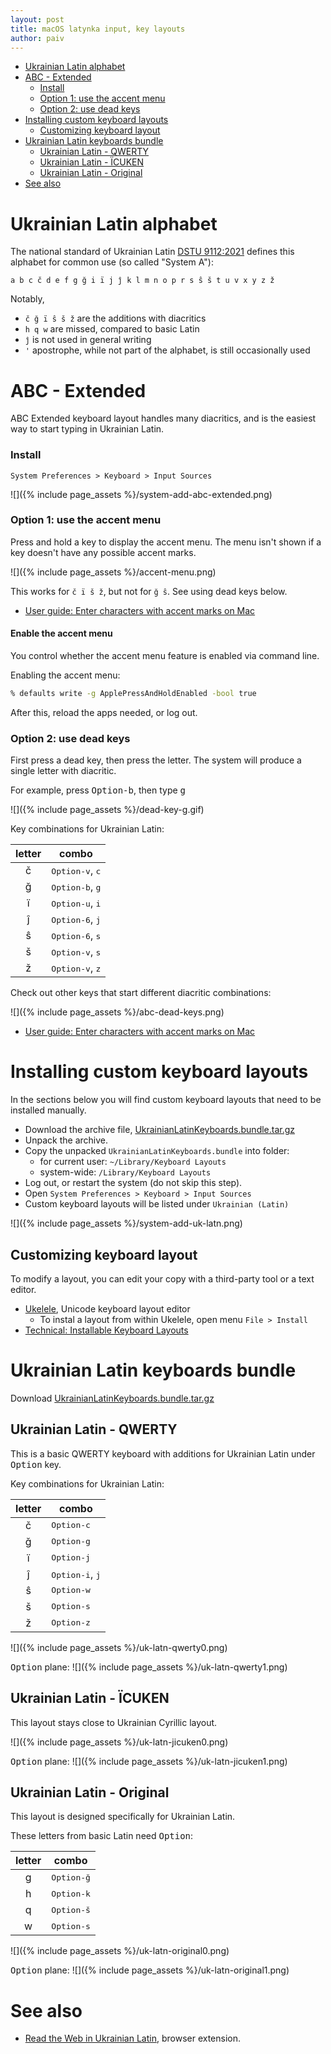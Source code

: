 ```yaml
---
layout: post
title: macOS latynka input, key layouts
author: paiv
---
```


* [Ukrainian Latin alphabet](#ukrainian-latin-alphabet)
* [ABC - Extended](#abc---extended)
    * [Install](#install)
    * [Option 1: use the accent menu](#option-1-use-the-accent-menu)
    * [Option 2: use dead keys](#option-2-use-dead-keys)
* [Installing custom keyboard layouts](#installing-custom-keyboard-layouts)
  * [Customizing keyboard layout](#customizing-keyboard-layout)
* [Ukrainian Latin keyboards bundle](#ukrainian-latin-keyboards-bundle)
  * [Ukrainian Latin - QWERTY](#ukrainian-latin---qwerty)
  * [Ukrainian Latin - ÏCUKEN](#ukrainian-latin---ïcuken)
  * [Ukrainian Latin - Original](#ukrainian-latin---original)
* [See also](#see-also)


# Ukrainian Latin alphabet

The national standard of Ukrainian Latin [DSTU 9112:2021](https://uk.wikipedia.org/wiki/ДСТУ_9112:2021)
defines this alphabet for common use (so called "System A"):

`a b c č d e f g ğ i ï j ĵ k l m n o p r s ŝ š t u v x y z ž`

Notably,
- `č ğ ï ŝ š ž` are the additions with diacritics
- `h q w` are missed, compared to basic Latin
- `ĵ` is not used in general writing
- `'` apostrophe, while not part of the alphabet, is still occasionally used


# ABC - Extended

ABC Extended keyboard layout handles many diacritics, and is the easiest way to start typing in Ukrainian Latin.


### Install
`System Preferences > Keyboard > Input Sources`

![]({% include page_assets %}/system-add-abc-extended.png)


### Option 1: use the accent menu

Press and hold a key to display the accent menu. The menu isn't shown if a key doesn't have any possible accent marks.

![]({% include page_assets %}/accent-menu.png)

This works for `č ï š ž`, but not for `ğ ŝ`. See using dead keys below.

- [User guide: Enter characters with accent marks on Mac](https://support.apple.com/guide/mac-help/mh27474/mac)

#### Enable the accent menu

You control whether the accent menu feature is enabled via command line.

Enabling the accent menu:
```sh
% defaults write -g ApplePressAndHoldEnabled -bool true
```

After this, reload the apps needed, or log out.


### Option 2: use dead keys

First press a dead key, then press the letter. The system will produce a single letter with diacritic.

For example, press <kbd>Option-b</kbd>, then type <kbd>g</kbd>

![]({% include page_assets %}/dead-key-g.gif)

Key combinations for Ukrainian Latin:

| letter | combo |
|:------:|-------|
| č | <kbd>Option-v</kbd>, <kbd>c</kbd> |
| ğ | <kbd>Option-b</kbd>, <kbd>g</kbd> |
| ï | <kbd>Option-u</kbd>, <kbd>i</kbd> |
| ĵ | <kbd>Option-6</kbd>, <kbd>j</kbd> |
| ŝ | <kbd>Option-6</kbd>, <kbd>s</kbd> |
| š | <kbd>Option-v</kbd>, <kbd>s</kbd> |
| ž | <kbd>Option-v</kbd>, <kbd>z</kbd> |

Check out other keys that start different diacritic combinations:

![]({% include page_assets %}/abc-dead-keys.png)

- [User guide: Enter characters with accent marks on Mac](https://support.apple.com/guide/mac-help/mh27474/mac)


# Installing custom keyboard layouts

In the sections below you will find custom keyboard layouts that need to be installed manually.
- Download the archive file, [UkrainianLatinKeyboards.bundle.tar.gz][DOWN-B]
- Unpack the archive.
- Copy the unpacked `UkrainianLatinKeyboards.bundle` into folder:
  - for current user: `~/Library/Keyboard Layouts`
  - system-wide: `/Library/Keyboard Layouts`
- Log out, or restart the system (do not skip this step).
- Open `System Preferences > Keyboard > Input Sources`
- Custom keyboard layouts will be listed under `Ukrainian (Latin)`

![]({% include page_assets %}/system-add-uk-latn.png)


## Customizing keyboard layout

To modify a layout, you can edit your copy with a third-party tool or a text editor.

- [Ukelele](https://software.sil.org/ukelele/), Unicode keyboard layout editor
  - To instal a layout from within Ukelele, open menu `File > Install`
- [Technical: Installable Keyboard Layouts](https://developer.apple.com/library/archive/technotes/tn2056/_index.html)


# Ukrainian Latin keyboards bundle

Download [UkrainianLatinKeyboards.bundle.tar.gz][DOWN-B]

[DOWN-B]: https://github.com/paiv/latynka-keyboard/releases/download/1.0.0/UkrainianLatinKeyboards.bundle.tar.gz


## Ukrainian Latin - QWERTY

This is a basic QWERTY keyboard with additions for Ukrainian Latin under <kbd>Option</kbd> key.

Key combinations for Ukrainian Latin:

| letter | combo |
|:------:|-------|
| č | <kbd>Option-c</kbd> |
| ğ | <kbd>Option-g</kbd> |
| ï | <kbd>Option-j</kbd> |
| ĵ | <kbd>Option-i</kbd>, <kbd>j</kbd> |
| ŝ | <kbd>Option-w</kbd> |
| š | <kbd>Option-s</kbd> |
| ž | <kbd>Option-z</kbd> |

![]({% include page_assets %}/uk-latn-qwerty0.png)

<kbd>Option</kbd> plane:
![]({% include page_assets %}/uk-latn-qwerty1.png)


## Ukrainian Latin - ÏCUKEN

This layout stays close to Ukrainian Cyrillic layout.

![]({% include page_assets %}/uk-latn-jicuken0.png)

<kbd>Option</kbd> plane:
![]({% include page_assets %}/uk-latn-jicuken1.png)


## Ukrainian Latin - Original

This layout is designed specifically for Ukrainian Latin.

These letters from basic Latin need <kbd>Option</kbd>:

| letter | combo |
|:------:|-------|
| g | <kbd>Option-ğ</kbd> |
| h | <kbd>Option-k</kbd> |
| q | <kbd>Option-š</kbd> |
| w | <kbd>Option-s</kbd> |

![]({% include page_assets %}/uk-latn-original0.png)

<kbd>Option</kbd> plane:
![]({% include page_assets %}/uk-latn-original1.png)


# See also

- [Read the Web in Ukrainian Latin](https://paiv.github.io/latynka/en/), browser extension.

